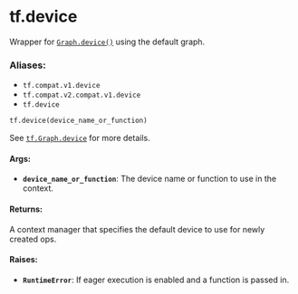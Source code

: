 <div itemscope itemtype="http://developers.google.com/ReferenceObject">
<meta itemprop="name" content="tf.device" />
<meta itemprop="path" content="Stable" />
</div>

# tf.device

Wrapper for <a href="../tf/Graph.md#device"><code>Graph.device()</code></a> using the default graph.

### Aliases:

* `tf.compat.v1.device`
* `tf.compat.v2.compat.v1.device`
* `tf.device`

``` python
tf.device(device_name_or_function)
```

<!-- Placeholder for "Used in" -->

See <a href="../tf/Graph.md#device"><code>tf.Graph.device</code></a> for more details.

#### Args:


* <b>`device_name_or_function`</b>: The device name or function to use in the context.


#### Returns:

A context manager that specifies the default device to use for newly
created ops.



#### Raises:


* <b>`RuntimeError`</b>: If eager execution is enabled and a function is passed in.